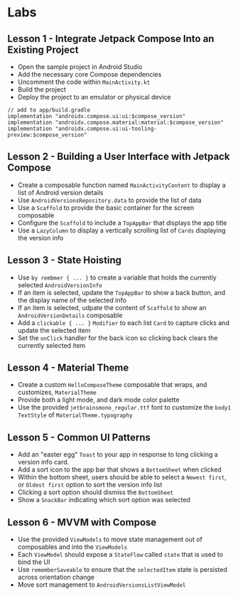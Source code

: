 # Labs

## Lesson 1 - Integrate Jetpack Compose Into an Existing Project
- Open the sample project in Android Studio
- Add the necessary core Compose dependencies
- Uncomment the code within `MainActivity.kt`
- Build the project
- Deploy the project to an emulator or physical device

```
// add to app/build.gradle
implementation "androidx.compose.ui:ui:$compose_version"
implementation "androidx.compose.material:material:$compose_version"
implementation "androidx.compose.ui:ui-tooling-preview:$compose_version"
```

## Lesson 2 - Building a User Interface with Jetpack Compose
- Create a composable function named `MainActivityContent` to display a list of Android version details
- Use `AndroidVersionsRepository.data` to provide the list of data
- Use a `Scaffold` to provide the basic container for the screen composable
- Configure the `Scaffold` to include a `TopAppBar` that displays the app title
- Use a `LazyColumn` to display a vertically scrolling list of `Cards` displaying the version info

## Lesson 3 - State Hoisting
- Use `by rembmer { ... }` to create a variable that holds the currently selected `AndroidVersionInfo`
- If an item is selected, update the `TopAppBar` to show a back button, and the display name of the selected info
- If an item is selected, udpate the content of `Scaffold` to show an `AndroidVersionDetails` composable
- Add a `clickable { ... }` `Modifier` to each list `Card` to capture clicks and update the selected item
- Set the `onClick` handler for the back icon so clicking back clears the currently selected item

## Lesson 4 - Material Theme
- Create a custom `HelloComposeTheme` composable that wraps, and customizes, `MaterialTheme`
- Provide both a light mode, and dark mode color palette
- Use the provided `jetbrainsmono_regular.ttf` font to customize the `body1` `TextStyle` of `MaterialTheme.typography`

## Lesson 5 - Common UI Patterns
- Add an "easter egg" `Toast` to your app in response to long clicking a version info card.
- Add a sort icon to the app bar that shows a `BottomSheet` when clicked
- Within the bottom sheet, users should be able to select a `Newest first`, or `Oldest first` option to sort the version info list
- Clicking a sort option should dismiss the `BottomSheet`
- Show a `SnackBar` indicating which sort option was selected

## Lesson 6 - MVVM with Compose
- Use the provided `ViewModels` to move state management out of composables and into the `ViewModels`
- Each `ViewModel` should expose a `StateFlow` called `state` that is used to bind the UI
- Use `rememberSaveable` to ensure that the `selectedItem` state is persisted across orientation change
- Move sort management to `AndroidVersionsListViewModel`